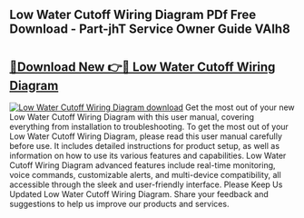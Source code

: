 ## Low Water Cutoff Wiring Diagram PDf Free Download - Part-jhT Service Owner Guide VAIh8

# <h2><a href="http://dflr1qo.blite.top/?on=Low+Water+Cutoff+Wiring+Diagram">🔗Download New 👉🔴 Low Water Cutoff Wiring Diagram</a></h2>

[![Low Water Cutoff Wiring Diagram download](https://i.imgur.com/lujVjoI.png)](http://dflr1qo.blite.top/?on=Low+Water+Cutoff+Wiring+Diagram)
Get the most out of your new Low Water Cutoff Wiring Diagram with this user manual, covering everything from installation to troubleshooting. To get the most out of your Low Water Cutoff Wiring Diagram, please read this user manual carefully before use. It includes detailed instructions for product setup, as well as information on how to use its various features and capabilities. Low Water Cutoff Wiring Diagram advanced features include real-time monitoring, voice commands, customizable alerts, and multi-device compatibility, all accessible through the sleek and user-friendly interface. Please Keep Us Updated Low Water Cutoff Wiring Diagram. Share your feedback and suggestions to help us improve our products and services.

